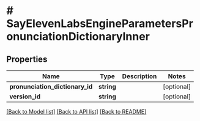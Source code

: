 # # SayElevenLabsEngineParametersPronunciationDictionaryInner

## Properties

Name | Type | Description | Notes
------------ | ------------- | ------------- | -------------
**pronunciation_dictionary_id** | **string** |  | [optional]
**version_id** | **string** |  | [optional]

[[Back to Model list]](../../README.md#models) [[Back to API list]](../../README.md#endpoints) [[Back to README]](../../README.md)
